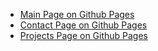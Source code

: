 - [Main Page on Github Pages](https://chkhikvadzeg.github.io/BKSI)
- [Contact Page on Github Pages](https://chkhikvadzeg.github.io/BKSI/src/leistungen.html)
- [Projects Page on Github Pages](https://chkhikvadzeg.github.io/BKSI/src/projekte.html)

